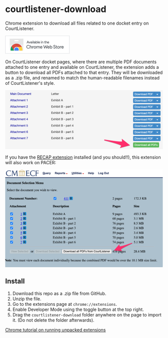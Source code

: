 # courtlistener-download

Chrome extension to download all files related to one docket entry on CourtListener.

[![Available on the Chrome Web Store](./chrome-badge.png)](https://chromewebstore.google.com/detail/courtlistener-multiple-pd/mfhmcnemllapebbjmgjidncbimcnhkie)

On CourtListener docket pages, where there are multiple PDF documents attached to one entry and available on CourtListener, the extension adds a button to download all PDFs attached to that entry. They will be downloaded as a .zip file, and renamed to match the human-readable filenames instead of CourtListener's style.

![Screenshot of CourtListener docket entry with multiple attachments, with an arrow pointing to a "Download all PDFs" button](./courtlistener-download.png)

If you have the [RECAP extension](https://free.law/recap) installed (and you should!!), this extension will also work on PACER:

![Screenshot of PACER docket entry with multiple attachments, with an arrow pointing to a "Download all PDFs from CourtListener" button](./pacer-download.png)

## Install

1. Download this repo as a .zip file from GitHub.
2. Unzip the file.
3. Go to the extensions page at `chrome://extensions`.
4. Enable Developer Mode using the toggle button at the top right.
5. Drag the `courtlistener-download` folder anywhere on the page to import it. (Do not delete the folder afterwards).

[Chrome tutorial on running unpacked extensions](https://developer.chrome.com/docs/extensions/get-started/tutorial/hello-world#load-unpacked)
